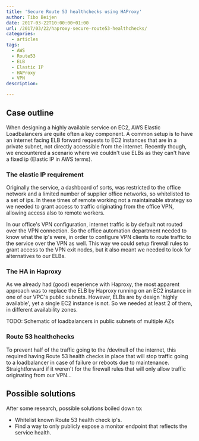 ```yaml
---
title: 'Secure Route 53 healthchecks using HAProxy'
author: Tibo Beijen
date: 2017-03-22T10:00:00+01:00
url: /2017/03/22/haproxy-secure-route53-healthchecks/
categories:
  - articles
tags:
  - AWS
  - Route53
  - ELB
  - Elastic IP
  - HAProxy
  - VPN
description: 

---
```

## Case outline
When designing a highly available service on EC2, AWS Elastic Loadbalancers are quite often a key component. A common setup is to have an internet facing ELB forward requests to EC2 instances that are in a private subnet, not directly accessible from the internet. Recently though, we encountered a scenario where we couldn't use ELBs as they can't have a fixed ip (Elastic IP in AWS terms).

### The elastic IP requirement
Originally the service, a dashboard of sorts, was restricted to the office network and a limited number of supplier office networks, so whitelisted to a set of ips. In these times of remote working not a maintainable strategy so we needed to grant access to traffic originating from the office VPN, allowing access also to remote workers. 

In our office's VPN configuration, internet traffic is by default not routed over the VPN connection. So the office automation department needed to know what the ip's were, in order to configure VPN clients to route traffic to the service over the VPN as well. This way we could setup firewall rules to grant access to the VPN exit nodes, but it also meant we needed to look for alternatives to our ELBs.

### The HA in Haproxy
As we already had (good) experience with Haproxy, the most apparent approach was to replace the ELB by Haproxy running on an EC2 instance in one of our VPC's public subnets. However, ELBs are by design 'highly available', yet a single EC2 instance is not. So we needed at least 2 of them, in different availability zones. 

TODO: Schematic of loadbalancers in public subnets of multiple AZs

### Route 53 healthchecks
To prevent half of the traffic going to the /dev/null of the internet, this required having Route 53 health checks in place that will stop traffic going to a loadbalancer in case of failure or reboots due to maintenance. Straightforward if it weren't for the firewall rules that will only allow traffic originating from our VPN...

## Possible solutions
After some research, possible solutions boiled down to:

* Whitelist known Route 53 health check ip's.
* Find a way to only publicly expose a monitor endpoint that reflects the service health.


